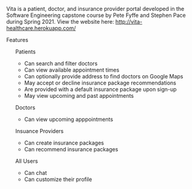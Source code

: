 Vita is a patient, doctor, and insurance provider portal developed in the Software Engineering capstone course by Pete Fyffe and Stephen Pace during Spring 2021. 
View the website here: <a>http://vita-healthcare.herokuapp.com/</a>
<p>Features</p>
      <ul>
        <p>Patients</p>
        <ul>
          <li>Can search and filter doctors</li>
          <li>Can view available appointment times</li>
          <li>Can optionally provide address to find doctors on Google Maps</li>
          <li>May accept or decline insurance package recommendations</li>
          <li>Are provided with a default insurance package upon sign-up</li>
          <li>May view upcoming and past appointments</li>
        </ul>
        <p>Doctors</p>
        <ul>
          <li>Can view upcoming apppointments</li>
        </ul>
        <p>Insuance Providers</p>
        <ul>
          <li>Can create insurance packages</li>
          <li>Can recommend insurance packages</li>
        </ul>
        <p>All Users</p>
        <ul>
          <li>Can chat</li>
          <li>Can customize their profile</li>
        </ul>
      </ul>